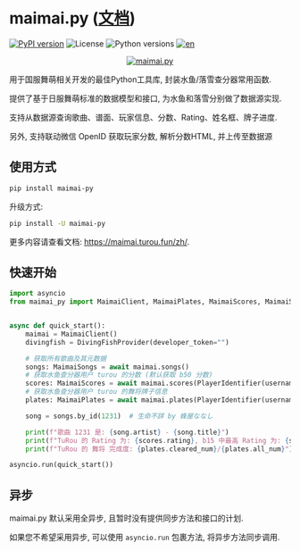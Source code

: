 # maimai.py ([文档](https://maimai.turou.fun/zh))

[![PyPI version](https://img.shields.io/pypi/v/maimai-py)](https://pypi.org/project/maimai-py/)
![License](https://img.shields.io/pypi/l/maimai-py)
![Python versions](https://img.shields.io/pypi/pyversions/maimai-py)
[![en](https://img.shields.io/badge/README-en-red.svg)](https://github.com/TrueRou/maimai.py/blob/main/README.md)

<p align="center">
  <a href="https://maimai.turou.fun/zh">
      <img src="https://s2.loli.net/2024/12/23/oXGnIBJS3Whd54p.png" alt="maimai.py" />
  </a>
</p>

用于国服舞萌相关开发的最佳Python工具库, 封装水鱼/落雪查分器常用函数.

提供了基于日服舞萌标准的数据模型和接口, 为水鱼和落雪分别做了数据源实现.

支持从数据源查询歌曲、谱面、玩家信息、分数、Rating、姓名框、牌子进度.

另外, 支持联动微信 OpenID 获取玩家分数, 解析分数HTML, 并上传至数据源

## 使用方式

```bash
pip install maimai-py
```

升级方式:

```bash
pip install -U maimai-py
```

更多内容请查看文档: https://maimai.turou.fun/zh/.

## 快速开始

```python
import asyncio
from maimai_py import MaimaiClient, MaimaiPlates, MaimaiScores, MaimaiSongs, PlayerIdentifier, LXNSProvider, DivingFishProvider


async def quick_start():
    maimai = MaimaiClient()
    divingfish = DivingFishProvider(developer_token="")

    # 获取所有歌曲及其元数据
    songs: MaimaiSongs = await maimai.songs()
    # 获取水鱼查分器用户 turou 的分数 (默认获取 b50 分数)
    scores: MaimaiScores = await maimai.scores(PlayerIdentifier(username="turou"), provider=divingfish)
    # 获取水鱼查分器用户 turou 的舞将牌子信息
    plates: MaimaiPlates = await maimai.plates(PlayerIdentifier(username="turou"), "舞将", provider=divingfish)

    song = songs.by_id(1231)  # 生命不詳 by 蜂屋ななし

    print(f"歌曲 1231 是: {song.artist} - {song.title}")
    print(f"TuRou 的 Rating 为: {scores.rating}, b15 中最高 Rating 为: {scores.scores_b15[0].dx_rating}")
    print(f"TuRou 的 舞将 完成度: {plates.cleared_num}/{plates.all_num}")

asyncio.run(quick_start())
```

## 异步

maimai.py 默认采用全异步, 且暂时没有提供同步方法和接口的计划.

如果您不希望采用异步, 可以使用 `asyncio.run` 包裹方法, 将异步方法同步调用.